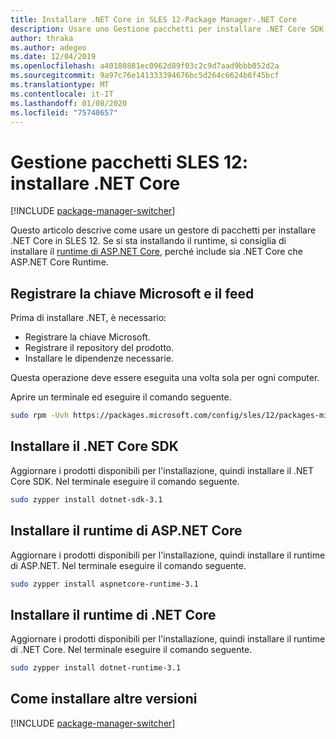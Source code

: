 ```yaml
---
title: Installare .NET Core in SLES 12-Package Manager-.NET Core
description: Usare uno Gestione pacchetti per installare .NET Core SDK e Runtime in SLES 12.
author: thraka
ms.author: adegeo
ms.date: 12/04/2019
ms.openlocfilehash: a40180881ec0962d89f03c2c9d7aad9bbb052d2a
ms.sourcegitcommit: 9a97c76e141333394676bc5d264c6624b6f45bcf
ms.translationtype: MT
ms.contentlocale: it-IT
ms.lasthandoff: 01/08/2020
ms.locfileid: "75740657"
---
```

# <a name="sles-12-package-manager---install-net-core"></a>Gestione pacchetti SLES 12: installare .NET Core

[!INCLUDE [package-manager-switcher](./includes/package-manager-switcher.md)]

Questo articolo descrive come usare un gestore di pacchetti per installare .NET Core in SLES 12. Se si sta installando il runtime, si consiglia di installare il [runtime di ASP.NET Core](#install-the-aspnet-core-runtime), perché include sia .NET Core che ASP.NET Core Runtime.

## <a name="register-microsoft-key-and-feed"></a>Registrare la chiave Microsoft e il feed

Prima di installare .NET, è necessario:

- Registrare la chiave Microsoft.
- Registrare il repository del prodotto.
- Installare le dipendenze necessarie.

Questa operazione deve essere eseguita una volta sola per ogni computer.

Aprire un terminale ed eseguire il comando seguente.

```bash
sudo rpm -Uvh https://packages.microsoft.com/config/sles/12/packages-microsoft-prod.rpm
```

## <a name="install-the-net-core-sdk"></a>Installare il .NET Core SDK

Aggiornare i prodotti disponibili per l'installazione, quindi installare il .NET Core SDK. Nel terminale eseguire il comando seguente.

```bash
sudo zypper install dotnet-sdk-3.1
```

## <a name="install-the-aspnet-core-runtime"></a>Installare il runtime di ASP.NET Core

Aggiornare i prodotti disponibili per l'installazione, quindi installare il runtime di ASP.NET. Nel terminale eseguire il comando seguente.

```bash
sudo zypper install aspnetcore-runtime-3.1
```

## <a name="install-the-net-core-runtime"></a>Installare il runtime di .NET Core

Aggiornare i prodotti disponibili per l'installazione, quindi installare il runtime di .NET Core. Nel terminale eseguire il comando seguente.

```bash
sudo zypper install dotnet-runtime-3.1
```

## <a name="how-to-install-other-versions"></a>Come installare altre versioni

[!INCLUDE [package-manager-switcher](./includes/package-manager-heading-hack-pkgname.md)]
